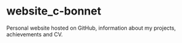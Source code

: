 # website_c-bonnet
Personal website hosted on GitHub, information about my projects, achievements and CV.
